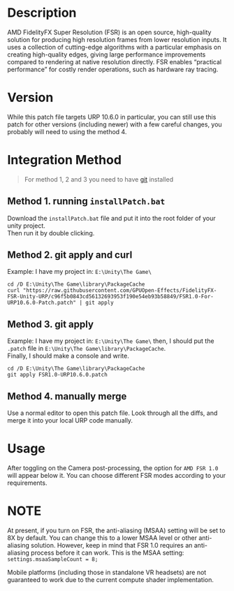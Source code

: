 # Description
AMD FidelityFX Super Resolution (FSR) is an open source, high-quality solution for producing high resolution frames from lower resolution inputs. It uses a collection of cutting-edge algorithms with a particular emphasis on creating high-quality edges, giving large performance improvements compared to rendering at native resolution directly.  FSR enables “practical performance” for costly render operations, such as hardware ray tracing.

# Version
While this patch file targets URP 10.6.0 in particular, you can still use this patch for other versions (including newer) with a few careful changes, you probably will need to using the method 4.

# Integration Method

> For method 1, 2 and 3 you need to have [git](https://git-scm.com/downloads) installed

## Method 1. running `installPatch.bat`

Download the `installPatch.bat` file and put it into the root folder of your unity project.  
Then run it by double clicking.

## Method 2. git apply and curl

Example:
I have my project in: `E:\Unity\The Game\`

```
cd /D E:\Unity\The Game\library\PackageCache
curl "https://raw.githubusercontent.com/GPUOpen-Effects/FidelityFX-FSR-Unity-URP/c96f5b0843cd56132693953f190e54eb93b58849/FSR1.0-For-URP10.6.0-Patch.patch" | git apply
```

## Method 3. git apply
Example:
I have my project in: `E:\Unity\The Game\` then, I should put the `.patch` file in `E:\Unity\The Game\library\PackageCache`.  
Finally, I should make a console and write.  
```
cd /D E:\Unity\The Game\library\PackageCache
git apply FSR1.0-URP10.6.0.patch
```

## Method 4. manually merge
Use a normal editor to open this patch file. Look through all the diffs, and merge it into your local URP code manually.

# Usage
After toggling on the Camera post-processing, the option for `AMD FSR 1.0` will appear below it. You can choose different FSR modes according to your requirements.

# NOTE
At present, if you turn on FSR, the anti-aliasing (MSAA) setting will be set to 8X by default. You can change this to a lower MSAA level or other anti-aliasing solution. However, keep in mind that FSR 1.0 requires an anti-aliasing process before it can work. This is the MSAA setting: `settings.msaaSampleCount = 8;`

Mobile platforms (including those in standalone VR headsets) are not guaranteed to work due to the current compute shader implementation.
